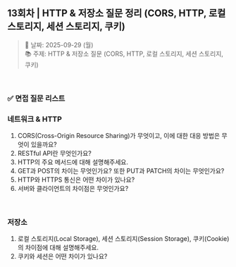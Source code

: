 ## 13회차 | HTTP & 저장소 질문 정리 (CORS, HTTP, 로컬 스토리지, 세션 스토리지, 쿠키)

> 📅 날짜: 2025-09-29 (월) <br/>
> 📚 주제: HTTP & 저장소 질문 (CORS, HTTP, 로컬 스토리지, 세션 스토리지, 쿠키)

<br/>

### ✅ 면접 질문 리스트

### 네트워크 & HTTP

1. CORS(Cross-Origin Resource Sharing)가 무엇이고, 이에 대한 대응 방법은 무엇이 있을까요?
2. RESTful API란 무엇인가요?
3. HTTP의 주요 메서드에 대해 설명해주세요.
4. GET과 POST의 차이는 무엇인가요? 또한 PUT과 PATCH의 차이는 무엇인가요?
5. HTTP와 HTTPS 통신은 어떤 차이가 있나요?
6. 서버와 클라이언트의 차이점은 무엇인가요?

<br/>

### 저장소

1. 로컬 스토리지(Local Storage), 세션 스토리지(Session Storage), 쿠키(Cookie)의 차이점에 대해 설명해주세요.
2. 쿠키와 세션은 어떤 차이가 있나요?

<br/>
